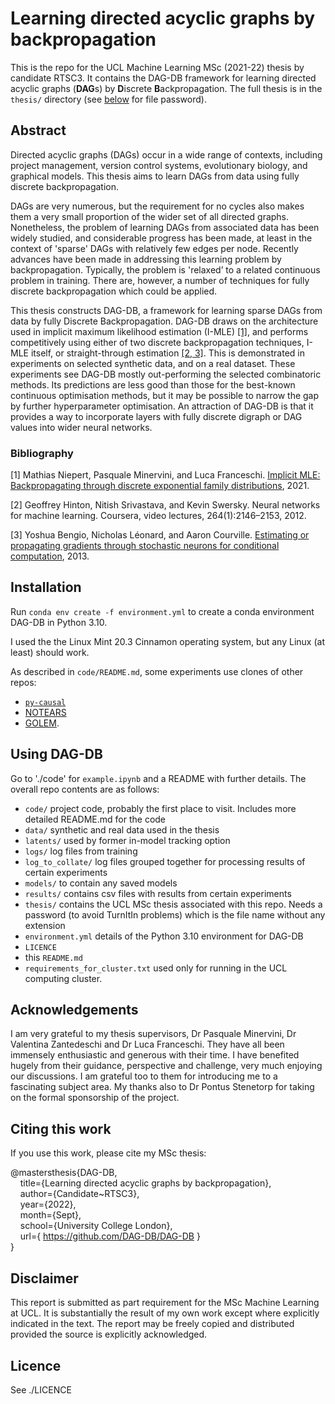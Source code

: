 # Learning directed acyclic graphs by backpropagation

This is the repo for the UCL Machine Learning MSc (2021-22) thesis by 
candidate RTSC3. It contains the DAG-DB framework for learning directed 
acyclic 
graphs (**DAG**s) by **D**iscrete **B**ackpropagation.  The full thesis is 
in the `thesis/` directory (see [below](#Using-DAG-DB) for file password).

## Abstract

Directed acyclic graphs (DAGs) occur in a wide range of contexts, including
project management, version control systems, evolutionary biology, and graphical
models. This thesis aims to learn DAGs from data using fully discrete backpropagation.

DAGs are very numerous, but the requirement for no cycles also makes them a
very small proportion of the wider set of all directed graphs. Nonetheless, the
problem of learning DAGs from associated data has been widely studied, and 
considerable
progress has been made, at least in the context of 'sparse' DAGs with relatively few
edges per node. Recently advances have been made in addressing this learning
problem by backpropagation. Typically, the problem is 'relaxed’ to a related continuous
problem in training. There are, however, a number of techniques for fully discrete
backpropagation which could be applied.

This thesis constructs DAG-DB, a framework for learning sparse DAGs from
data by fully Discrete Backpropagation. DAG-DB draws on the architecture used
in implicit maximum likelihood estimation (I-MLE)&nbsp;[[1]](#Bibliography),
and performs competitively
using either of two discrete backpropagation techniques, I-MLE itself, or 
straight-through estimation&nbsp;[[2, 3]](#Bibliography). 
This is demonstrated in experiments on selected synthetic
data, and on a real dataset. These experiments see DAG-DB mostly out-performing
the selected combinatoric methods. Its predictions are less good than those for the
best-known continuous optimisation methods, but it may be possible to 
narrow the
gap by further hyperparameter optimisation. An attraction of DAG-DB is that it
provides a way to incorporate layers with fully discrete digraph or DAG values into
wider neural networks.

### Bibliography

[1] Mathias Niepert, Pasquale Minervini, and Luca
Franceschi.  [Implicit MLE: Backpropagating
through discrete exponential family distributions](https://proceedings.neurips.cc/paper/2021/hash/7a430339c10c642c4b2251756fd1b484-Abstract.html), 2021.

[2] Geoffrey Hinton, Nitish Srivastava, and Kevin Swersky. Neural networks for
machine learning. Coursera, video lectures, 264(1):2146–2153, 2012.

[3] Yoshua Bengio, Nicholas Léonard, and Aaron
Courville. [Estimating or propagating gradients
through stochastic neurons for conditional computation](https://doi.org/10.48550/arxiv.1308.3432), 2013.

## Installation

Run `conda env create -f environment.yml` to create a conda environment 
DAG-DB in Python 3.10. 

I used the the Linux Mint 20.3 Cinnamon operating system, but any Linux (at 
least) should work.

As described in `code/README.md`, some experiments use clones of other repos:
- [`py-causal`](https://github.com/bd2kccd/py-causal)
- [NOTEARS](https://github.com/xunzheng/notears)
- [GOLEM](https://github.com/xunzheng/notears).

## Using DAG-DB

Go to './code' for `example.ipynb` and a README with further details.  The 
overall repo contents are as follows:

- `code/` project code, probably the first place to visit.  Includes more 
  detailed README.md for the code
- `data/` synthetic and real data used in the thesis
- `latents/` used by former in-model tracking option
- `logs/` log files from training
- `log_to_collate/` log files grouped together for processing results of 
  certain experiments
- `models/` to contain any saved models
- `results/` contains csv files with results from certain experiments
- `thesis/` contains the UCL MSc thesis associated with this repo.  Needs a 
  password (to avoid TurnItIn problems) which is the file name without any 
  extension
- `environment.yml` details of the Python 3.10 environment for DAG-DB
- `LICENCE`
- this `README.md`
- `requirements_for_cluster.txt` used only for running in the UCL computing 
  cluster.

## Acknowledgements

I am very grateful to my thesis supervisors, Dr Pasquale Minervini, 
Dr Valentina Zantedeschi and Dr Luca Franceschi.  They have all been immensely
enthusiastic and generous with their time.  I have benefited hugely from 
their guidance, perspective and challenge, very much enjoying our discussions.
I am grateful too to them for introducing me to a fascinating subject area.
My thanks also to Dr Pontus Stenetorp for taking on the formal sponsorship
of the project. 

## Citing this work

If you use this work, please cite my MSc thesis:

@mastersthesis{DAG-DB,  
&nbsp;&nbsp;&nbsp;&nbsp;title={Learning directed acyclic graphs by backpropagation},  
&nbsp;&nbsp;&nbsp;&nbsp;author={Candidate~RTSC3},  
&nbsp;&nbsp;&nbsp;&nbsp;year={2022},  
&nbsp;&nbsp;&nbsp;&nbsp;month={Sept},  
&nbsp;&nbsp;&nbsp;&nbsp;school={University College London},  
&nbsp;&nbsp;&nbsp;&nbsp;url={ https://github.com/DAG-DB/DAG-DB }  
}

## Disclaimer

This report is submitted as part requirement for the MSc Machine Learning
at UCL. It is substantially the result of my own work except where explicitly indicated
in the text. The report may be freely copied and distributed provided the source is explicitly
acknowledged.

## Licence

See ./LICENCE
